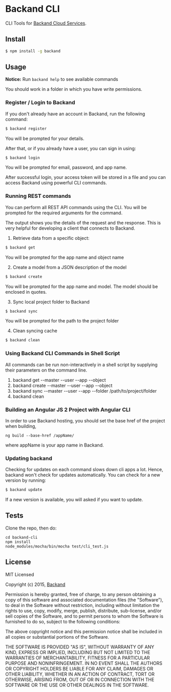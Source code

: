 # Backand CLI

CLI Tools for [Backand Cloud Services](http://backand.com).

## Install

```sh
$ npm install -g backand
```

## Usage

**Notice:** Run ```backand help``` to see available commands

You should work in a folder in which you have write permissions.

### Register / Login to Backand

If you don't already have an account in Backand, run the following command:

```sh
$ backand register
```

You will be prompted for your details.

After that, or if you already have a user, you can sign in using:

```sh
$ backand login
```
You will be prompted for email, password, and app name.

After successful login, your access token will be stored in a file and you can access Backand using powerful CLI commands.

### Running REST commands

You can perform all REST API commands using the CLI.
You will be prompted for the required arguments for the command.

The output shows you the details of the request and the response.
This is very helpful for developing a client that connects to Backand.

1. Retrieve data from a specific object:
```sh
$ backand get 
```

You will be prompted for the app name and object name

2. Create a model from a JSON description of the model
```sh
$ backand create
```

You will be prompted for the app name and model. The model should be enclosed in quotes.

3. Sync local project folder to Backand
```sh
$ backand sync 
```

You will be prompted for the path to the project folder


4. Clean syncing cache 
```sh
$ backand clean
```

### Using Backand CLI Commands in Shell Script

All commands can be run non-interactively in a shell script by supplying their parameters on the command line.

1. backand get --master <masterapptoken> --user <userapptoken> --app <appName> --object <objectName>
2. backand create --master <masterapptoken> --user <userapptoken>  --app <appName> --object <objectjson>
3. backand sync --master <masterapptoken> --user <userapptoken>  --app <appName> --folder /path/to/project/folder
4. backand clean 

### Building an Angular JS 2 Project with Angular CLI

In order to use Backand hosting, you should set the base href of the project when building, 

    ng build --base-href /appName/

where appName is your app name in Backand.

### Updating backand

Checking for updates on each command slows down cli apps a lot. Hence, backand won't check for updates automatically.
You can check for a new version by running:

```sh
$ backand update
```

If a new version is available, you will asked if you want to update.

## Tests 

Clone the repo, then do:

    cd backand-cli
    npm install
    node_modules/mocha/bin/mocha test/cli_test.js

## License

MIT Licensed

Copyright (c) 2015, [Backand](http://backand.com)

Permission is hereby granted, free of charge, to any person obtaining a copy of this software and associated
documentation files (the "Software"), to deal in the Software without restriction, including without limitation the
rights to use, copy, modify, merge, publish, distribute, sub-license, and/or sell copies of the Software, and to
permit persons to whom the Software is furnished to do so, subject to the following conditions:

The above copyright notice and this permission notice shall be included in all copies or substantial portions of the
Software.

THE SOFTWARE IS PROVIDED "AS IS", WITHOUT WARRANTY OF ANY KIND, EXPRESS OR IMPLIED, INCLUDING BUT NOT LIMITED TO THE
WARRANTIES OF MERCHANTABILITY, FITNESS FOR A PARTICULAR PURPOSE AND NONINFRINGEMENT. IN NO EVENT SHALL THE AUTHORS OR
COPYRIGHT HOLDERS BE LIABLE FOR ANY CLAIM, DAMAGES OR OTHER LIABILITY, WHETHER IN AN ACTION OF CONTRACT, TORT OR
OTHERWISE, ARISING FROM, OUT OF OR IN CONNECTION WITH THE SOFTWARE OR THE USE OR OTHER DEALINGS IN THE SOFTWARE.
